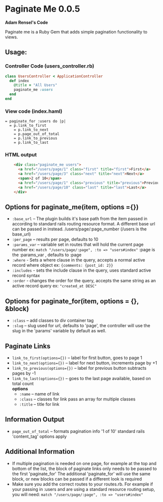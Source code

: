 # Paginate Me 0.0.5  

**Adam Rensel's Code**  

Paginate me is a Ruby Gem that adds simple pagination functionality to views.  

## Usage:
### Controller Code (users_controller.rb)

```ruby
class UsersController < ApplicationController
  def index
    @title = "All Users"
    paginate_me :users
  end
end
```

### View code (index.haml)  
 
```haml
= paginate_for :users do |p|
  = p.link_to_first
	= p.link_to_next
	= p.page_out_of_total
	= p.link_to_previous
	= p.link_to_last
```
### HTML output

```html
    <div class="paginate_me users"> 
      <a href="/users/page/1" class="first" title="first">First</a>              
      <a href="/users/page/3" class="next" title="next">Next</a> 
      <span>2 of 10</span> 
      <a href="/users/page/1" class="previous" title="previous">Previous</a> 
      <a href="/users/page/10" class="last" title="last">Last</a> 
    </div>
```  
## Options for paginate_me(item, options ={})  
* `:base_url` – The plugin builds it's base path from the item passed in according to standard rails routing resource format. A different base url can be passed in instead. /users/page/:page_number (/users is the base_url)  
* `:per_page` – results per page, defaults to 10  
* `:params_var` – variable set in routes that will hold the current page number ex: ` match "/users/page/:page", :to => "users#index" ` :page is the :params_var , defaults to :page  
* `:where` - Sets a where clause in the query, accepts a normal active record where object ex: `{comments: {post_id: 2}}`
* `:includes` - sets the include clause in the query, uses standard active record syntax
* `:order` - changes the order for the query, accepts the same string as an active record query ex: `"created_at DESC"`


## Options for paginate_for(item, options = {}, &block)  
* `:class` – add classes to div container tag  
* `:slug` – slug used for url, defaults to 'page', the controller will use the slug in the 'params' variable by default as well.  


## Paginate Links  
* `link_to_first(options={})` – label for first button, goes to page 1  
* `link_to_next(options={})` – label for next button, increments page by +1  
* `link_to_previous(options={})` – label for previous button subtracts pages by -1  
* `link_to_last(options={})` – goes to the last page available, based on total count  
   **options**  
    * `:name` – name of link  
    * `:class` – classes for link pass an array for multiple classes  
    * `:title` – title for link  

## Information Output  
* `page_out_of_total` – formats pagination info '1 of 10' standard rails 'content_tag' options apply  

## Additional Information  
* If multiple pagination is needed on one page, for example at the top and bottom of the list, the block of paginate links only needs to be passed to the first 'paginate_for' The additional 'paginate_for' will use the same block, or new blocks can be passed if a different look is required
* Make sure you add the correct routes to your routes.rb. For example if your passing in :users and are using a standard resource routing setup, you will need: ` match "/users/page/:page", :to => "users#index" `  

